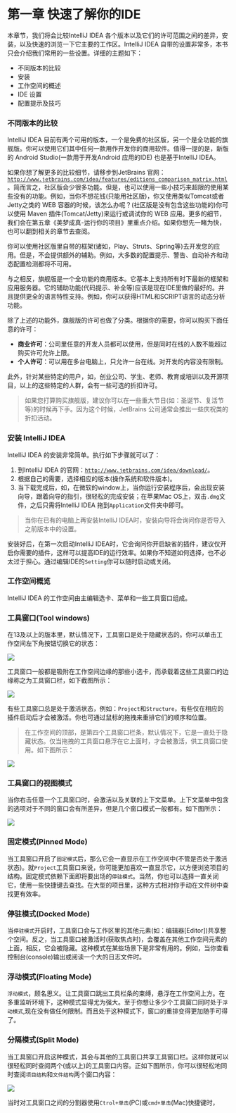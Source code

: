 # 第一章 快速了解你的IDE

本章节，我们将会比较IntelliJ IDEA 各个版本以及它们的许可范围之间的差异，安装，以及快速的浏览一下它主要的工作区。IntelliJ IDEA 自带的设置非常多，本书只会介绍我们常用的一些设置。详细的主题如下：
* 不同版本的比较
* 安装
* 工作空间的概述
* IDE 设置
* 配置提示及技巧


### 不同版本的比较
IntelliJ IDEA 目前有两个可用的版本，一个是免费的社区版，另一个是全功能的旗舰版。你可以使用它们其中任何一款用作开发你的商用软件。值得一提的是，新版的 Android Studio(一款用于开发Android 应用的IDE) 也是基于IntelliJ IDEA。

如果你想了解更多的比较细节，请移步到JetBrains 官网：<code>http://www.jetbrains.com/idea/features/editions_comparison_matrix.html</code>。简而言之，社区版会少很多功能。但是，也可以使用一些小技巧来超限的使用某些没有的功能。例如，当你不想花钱(只能用社区版)，你又使用类似Tomcat或者Jetty之类的 WEB 容器的时候，该怎么办呢？(社区版是没有包含这些功能的)你可以使用 Maven 插件(Tomcat/Jetty)来运行或调试你的 WEB 应用。更多的细节，我们会在第五章《美梦成真-运行你的项目》里重点介绍。如果你想先一睹为快，也可以翻到相关的章节去查阅。

你可以使用社区版里自带的框架(诸如，Play、Struts、Spring等)去开发您的应用。但是，不会提供额外的辅助。例如，大多数的配置提示、警告、自动补齐和动态配置检测都将不可用。

与之相反，旗舰版是一个全功能的商用版本。它基本上支持所有时下最新的框架和应用服务器。它的辅助功能(代码提示、补全等)应该是现在IDE里做的最好的。并且提供更全的语言特性支持。例如，你可以获得HTML和SCRIPT语言的动态分析功能。

除了上述的功能外，旗舰版的许可也做了分类。根据你的需要，你可以购买下面任意的许可：
* **商业许可**：公司里任意的开发人员都可以使用，但是同时在线的人数不能超过购买许可允许上限。
* **个人许可**：可以用在多台电脑上，只允许一台在线。对开发的内容没有限制。

此外，针对某些特定的用户，如，创业公司、学生、老师、教育或培训以及开源项目，以上的这些特定的人群，会有一些可选的折扣许可。

> 如果您打算购买旗舰版，建议你可以在一些重大节日(如：圣诞节、复活节等)的时候再下手。因为这个时候，JetBrains 公司通常会推出一些庆祝类的折扣活动。

### 安装 IntelliJ IDEA
IntelliJ IDEA 的安装非常简单。执行如下步骤就可以了：
1. 到IntelliJ IDEA 的官网：<code>http://www.jetbrains.com/idea/download/</code>。
2. 根据自己的需要，选择相应的版本(操作系统和软件版本)。
3. 当下载完成后，如，在微软的window上，当你运行安装程序后，会出现安装向导，跟着向导的指引，很轻松的完成安装；在苹果Mac OS上，双击<code>.dmg</code>文件，之后只需将IntelliJ IDEA 拖到<code>Application</code>文件夹中即可。

> 当你在已有的电脑上再安装IntelliJ IDEA时，安装向导将会询问你是否导入之前版本中的设置。

安装好后，在第一次启动IntelliJ IDEA时，它会询问你开启缺省的插件，建议仅开启你需要的插件，这样可以提高IDE的运行效率。如果你不知道如何选择，也不必太过于担心。通过编辑IDE的<code>Setting</code>你可以随时启动或关闭。

### 工作空间概览
IntelliJ IDEA 的工作空间由主编辑选卡、菜单和一些工具窗口组成。

### 工具窗口(Tool windows)
在13及以上的版本里，默认情况下，工具窗口是处于隐藏状态的。你可以单击工作空间左下角按钮切换它的状态：

![](1.0.png)

工具窗口一般都是吸附在工作空间边缘的那些小选卡，而承载着这些工具窗口的边缘称之为工具窗口栏，如下截图所示：

![](1.1.png) 

有些工具窗口总是处于激活状态，例如：<code>Project</code>和<code>Structure</code>，有些仅在相应的插件启动后才会被激活。你也可通过鼠标的拖拽来重排它们的顺序和位置。


> 在工作空间的顶部，是第四个工具窗口栏条，默认情况下，它是一直处于隐藏状态。仅当拖拽的工具窗口悬浮在它上面时，才会被激活，供工具窗口使用。如下图所示：

![](1.2.png)

### 工具窗口的视图模式
当你右击任意一个工具窗口时，会激活以及关联的上下文菜单。上下文菜单中包含的选项对于不同的窗口会有所差异，但是几个窗口模式一般都有。如下图所示：

![](1.3.png)

### 固定模式(Pinned Mode)
当工具窗口开启了<code>固定模式</code>后，那么它会一直显示在工作空间中(不管是否处于激活状态)。就<code>Project</code>工具窗口来说，你可能更加喜欢一直显示它，以方便浏览项目的结构。固定模式依赖下面即将要出场的<code>停驻模式</code>。当然，你也可以选择一直关闭它，使用一些快捷键去查找。在大型的项目里，这种方式相对你手动在文件树中查找更有效率。

### 停驻模式(Docked Mode)
当<code>停驻模式</code>开启时，工具窗口会与工作区里的其他元素(如：编辑器[Editor])共享整个空间。反之，当工具窗口被激活时(获取焦点时)，会覆盖在其他工作空间元素的上面，相反，它会被隐藏。这种模式在某些场景下是非常有用的。例如，当你查看控制台(console)输出或阅读一个大的日志文件时。

### 浮动模式(Floating Mode)
<code>浮动模式</code>，顾名思义。让工具窗口跳出工具栏条的束缚，悬浮在工作空间上方。在多重监听环境下，这种模式显得尤为强大。至于你想让多少个工具窗口同时处于<code>浮动模式</code>,现在没有做任何限制。而且处于这种模式下，窗口的重排变得更加随手可得了。

### 分隔模式(Split Mode)
当工具窗口开启这种模式，其会与其他的工具窗口共享工具窗口栏。这样你就可以很轻松同时查阅两个(或以上)的工具窗口内容。正如下图所示，你可以很轻松地同时查阅<code>项目结构</code>和```文件结构```两个窗口内容：

![](1.4.png)

当时对工具窗口之间的分割器使用```Ctrol+单击```(PC)或```cmd+单击```(Mac)快捷键时，










